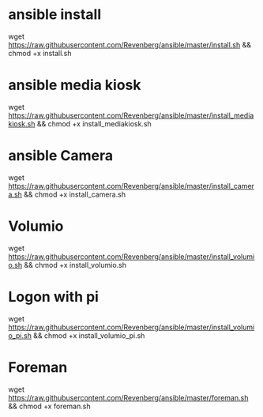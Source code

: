 # ansible install
wget https://raw.githubusercontent.com/Revenberg/ansible/master/install.sh && chmod +x install.sh
 
# ansible media kiosk
wget https://raw.githubusercontent.com/Revenberg/ansible/master/install_mediakiosk.sh && chmod +x install_mediakiosk.sh

# ansible Camera
wget https://raw.githubusercontent.com/Revenberg/ansible/master/install_camera.sh && chmod +x install_camera.sh

# Volumio
wget https://raw.githubusercontent.com/Revenberg/ansible/master/install_volumio.sh && chmod +x install_volumio.sh

# Logon with pi
wget https://raw.githubusercontent.com/Revenberg/ansible/master/install_volumio_pi.sh && chmod +x install_volumio_pi.sh

# Foreman
wget https://raw.githubusercontent.com/Revenberg/ansible/master/foreman.sh && chmod +x foreman.sh

